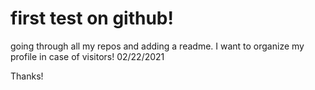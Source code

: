 # first test on github!

going through all my repos and adding a readme. I want to organize my profile in case of visitors! 02/22/2021

Thanks!
